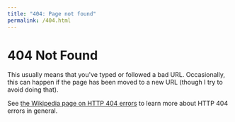```yaml
---
title: "404: Page not found"
permalink: /404.html
---
```


<h1 class="title">404 Not Found</h1>

<p>
  This usually means that you've typed or followed a bad URL. Occasionally, this
  can happen if the page has been moved to a new URL (though I try to avoid
  doing that).
</p>

<p>
  See
  <a href="https://en.wikipedia.org/wiki/HTTP_404"
    >the Wikipedia page on HTTP 404 errors</a
  >
  to learn more about HTTP 404 errors in general.
</p>
